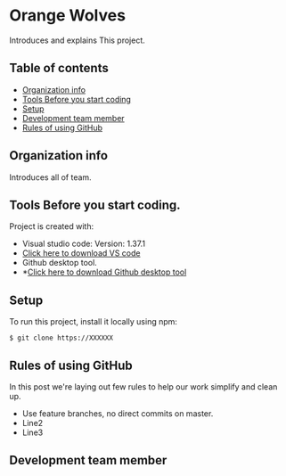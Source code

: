# Orange Wolves
Introduces and explains This project.

## Table of contents
* [Organization info](#Organization-info)
* [Tools Before you start coding](#Tools-Before-you-start-coding)
* [Setup](#Setup)
* [Development team member](#Development-team-member)
* [Rules of using GitHub](#Rules-of-using-GitHub)

## Organization info
Introduces all of team. 
	
## Tools Before you start coding.
Project is created with:
* Visual studio code: Version: 1.37.1 
* [Click here to download VS code](https://www.google.com)
* Github desktop tool. 
* *[Click here to download Github desktop tool](https://desktop.github.com/)

## Setup
To run this project, install it locally using npm:

```
$ git clone https://XXXXXX

```

## Rules of using GitHub
In this post we're laying out few rules to help our work simplify and clean up.
* Use feature branches, no direct commits on master.
* Line2
* Line3


## Development team member

